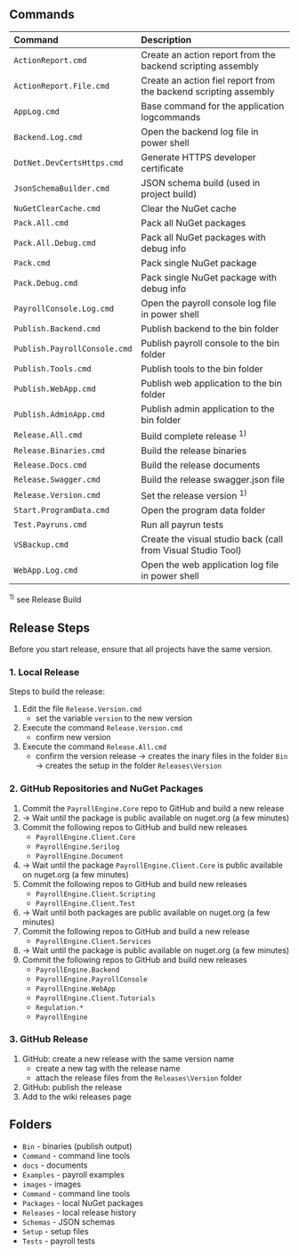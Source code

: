 
## Commands

| Command      | Description            |
|:--|:--|
| `ActionReport.cmd` | Create an action report from the backend scripting assembly |
| `ActionReport.File.cmd` | Create an action fiel report from the backend scripting assembly |
| `AppLog.cmd` | Base command for the application logcommands |
| `Backend.Log.cmd` | Open the backend log file in power shell |
| `DotNet.DevCertsHttps.cmd` | Generate HTTPS developer certificate |
| `JsonSchemaBuilder.cmd` | JSON schema build (used in project build) |
| `NuGetClearCache.cmd` | Clear the NuGet cache |
| `Pack.All.cmd` | Pack all NuGet packages |
| `Pack.All.Debug.cmd` | Pack all NuGet packages with debug info |
| `Pack.cmd` | Pack single NuGet package |
| `Pack.Debug.cmd` | Pack single NuGet package with debug info |
| `PayrollConsole.Log.cmd` | Open the payroll console log file in power shell |
| `Publish.Backend.cmd` | Publish backend to the bin folder |
| `Publish.PayrollConsole.cmd` | Publish payroll console to the bin folder |
| `Publish.Tools.cmd` | Publish tools to the bin folder |
| `Publish.WebApp.cmd` | Publish web application to the bin folder |
| `Publish.AdminApp.cmd` | Publish admin application to the bin folder |
| `Release.All.cmd` | Build complete release <sup>1)</sup> |
| `Release.Binaries.cmd` | Build the release binaries |
| `Release.Docs.cmd` | Build the release documents |
| `Release.Swagger.cmd` | Build the release swagger.json file |
| `Release.Version.cmd` | Set the release version <sup>1)</sup> |
| `Start.ProgramData.cmd` | Open the program data folder |
| `Test.Payruns.cmd` | Run all payrun tests |
| `VSBackup.cmd` | Create the visual studio back (call from Visual Studio Tool) |
| `WebApp.Log.cmd` | Open the web application log file in power shell |

<sup>1)</sup> see Release Build

## Release Steps

Before you start release, ensure that all projects have the same version.

### 1. Local Release
Steps to build the release:
1. Edit the file `Release.Version.cmd`
    - set the variable `version` to the new version
2. Execute the command `Release.Version.cmd`
    - confirm new version
3. Execute the command `Release.All.cmd`
    - confirm the version release
    -> creates the inary files in the folder `Bin`
    -> creates the setup in the folder `Releases\Version`

### 2. GitHub Repositories and NuGet Packages
1. Commit the `PayrollEngine.Core` repo to GitHub and build a new release
2. -> Wait until the package is public available on nuget.org (a few minutes)
3. Commit the following repos to GitHub and build new releases
    - `PayrollEngine.Client.Core`
    - `PayrollEngine.Serilog`
    - `PayrollEngine.Document`
4. -> Wait until the package `PayrollEngine.Client.Core` is public available on nuget.org (a few minutes)
5. Commit the following repos to GitHub and build new releases
    - `PayrollEngine.Client.Scripting`
    - `PayrollEngine.Client.Test`
6. -> Wait until both packages are public available on nuget.org (a few minutes)
7. Commit the following repos to GitHub and build a new release
    - `PayrollEngine.Client.Services`
8. -> Wait until the package is public available on nuget.org (a few minutes)
5. Commit the following repos to GitHub and build new releases
    - `PayrollEngine.Backend`
    - `PayrollEngine.PayrollConsole`
    - `PayrollEngine.WebApp`
    - `PayrollEngine.Client.Tutorials`
    - `Regulation.*`
    - `PayrollEngine`

### 3. GitHub Release
1. GitHub: create a new release with the same version name
    - create a new tag with the release name
    - attach the release files from the `Releases\Version` folder
2. GitHub: publish the release
3. Add to the wiki releases page

## Folders
- `Bin` - binaries (publish output)
- `Command` - command line tools
- `docs` - documents
- `Examples` - payroll examples
- `images` - images
- `Command` - command line tools
- `Packages` - local NuGet packages
- `Releases` - local release history
- `Schemas` - JSON schemas
- `Setup` - setup files
- `Tests` - payroll tests